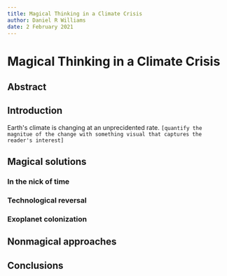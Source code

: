 ```yaml
---
title: Magical Thinking in a Climate Crisis
author: Daniel R Williams
date: 2 February 2021
---
```


# Magical Thinking in a Climate Crisis

## Abstract

## Introduction

Earth's climate is changing at an unprecidented rate. `[quantify the magnitue of the change with something visual that captures the reader's interest]` 

## Magical solutions

### In the nick of time

### Technological reversal

### Exoplanet colonization

## Nonmagical approaches

## Conclusions


